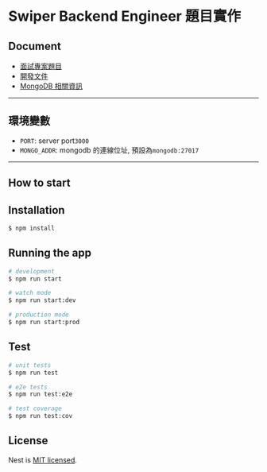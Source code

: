 Swiper Backend Engineer 題目實作
===

## Document
- [面試專案題目](./doc/interview-project.md)
- [開發文件](./doc/development/README.md)
- [MongoDB 相關資訊](./doc/mongodb/README.md)

---

## 環境變數
- `PORT`: server port`3000`
- `MONGO_ADDR`: mongodb 的連線位址, 預設為`mongodb:27017`

---
## How to start 

## Installation

```bash
$ npm install
```

## Running the app

```bash
# development
$ npm run start

# watch mode
$ npm run start:dev

# production mode
$ npm run start:prod
```

## Test

```bash
# unit tests
$ npm run test

# e2e tests
$ npm run test:e2e

# test coverage
$ npm run test:cov
```
## License

Nest is [MIT licensed](LICENSE).
